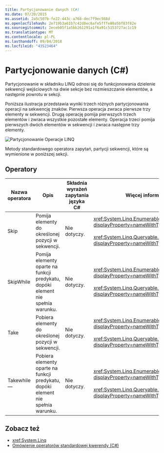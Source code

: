 ```yaml
---
title: Partycjonowanie danych (C#)
ms.date: 07/20/2015
ms.assetid: 2a5c507b-fe22-443c-a768-dec7f9ec568d
ms.openlocfilehash: 2e719b3a61b7c42d8ec6afe5fffe88a5bf83f82e
ms.sourcegitcommit: 2eceb05f1a5bb261291a1f6a91c5153727ac1c19
ms.translationtype: MT
ms.contentlocale: pl-PL
ms.lasthandoff: 09/04/2018
ms.locfileid: "43523464"
---
```

# <a name="partitioning-data-c"></a>Partycjonowanie danych (C#)
Partycjonowanie w składniku LINQ odnosi się do funkcjonowania dzielenie sekwencji wejściowych na dwie sekcje bez rozmieszczanie elementów, a następnie powrotu w sekcji.  
  
 Poniższa ilustracja przedstawia wyniki trzech różnych partycjonowania operacji na sekwencję znaków. Pierwsza operacja zwraca pierwsze trzy elementy w sekwencji. Drugą operację pomija pierwszych trzech elementów i zwraca wszystkie pozostałe elementy. Operacja trzeci pomija pierwszych dwóch elementów w sekwencji i zwraca następne trzy elementy.  
  
 ![Partycjonowanie Operacje LINQ](../../../../csharp/programming-guide/concepts/linq/media/linq_partition.png "LINQ_Partition")  
  
 Metody standardowego operatora zapytań, partycji sekwencji, które są wymienione w poniższej sekcji.  
  
## <a name="operators"></a>Operatory  
  
|Nazwa operatora|Opis|Składnia wyrażeń zapytania języka C#|Więcej informacji|  
|-------------------|-----------------|---------------------------------|----------------------|  
|Skip|Pomija elementy do określonej pozycji w sekwencji.|Nie dotyczy.|<xref:System.Linq.Enumerable.Skip%2A?displayProperty=nameWithType><br /><br /> <xref:System.Linq.Queryable.Skip%2A?displayProperty=nameWithType>|  
|SkipWhile|Pomija elementy oparte na funkcji predykatu, dopóki element nie spełnia warunku.|Nie dotyczy.|<xref:System.Linq.Enumerable.SkipWhile%2A?displayProperty=nameWithType><br /><br /> <xref:System.Linq.Queryable.SkipWhile%2A?displayProperty=nameWithType>|  
|Take|Pobiera elementy do określonej pozycji w sekwencji.|Nie dotyczy.|<xref:System.Linq.Enumerable.Take%2A?displayProperty=nameWithType><br /><br /> <xref:System.Linq.Queryable.Take%2A?displayProperty=nameWithType>|  
|Takewhile —|Pobiera elementy oparte na funkcji predykatu, dopóki element nie spełnia warunku.|Nie dotyczy.|<xref:System.Linq.Enumerable.TakeWhile%2A?displayProperty=nameWithType><br /><br /> <xref:System.Linq.Queryable.TakeWhile%2A?displayProperty=nameWithType>|  
  
## <a name="see-also"></a>Zobacz też

- <xref:System.Linq>  
- [Omówienie operatorów standardowej kwerendy (C#)](../../../../csharp/programming-guide/concepts/linq/standard-query-operators-overview.md)
